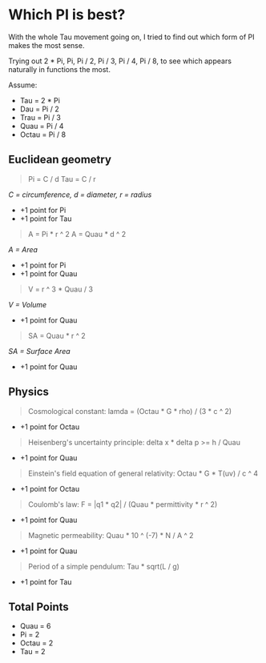 # Which PI is best?

With the whole Tau movement going on, I tried to find out which form of PI makes the most sense.

Trying out 2 * Pi, Pi, Pi / 2, Pi / 3, Pi / 4, Pi / 8, to see which appears naturally in functions the most.

Assume:
* Tau = 2 * Pi
* Dau = Pi / 2
* Trau = Pi / 3
* Quau = Pi / 4
* Octau = Pi / 8

## Euclidean geometry

> Pi = C / d
> Tau = C / r

*C = circumference, d = diameter, r = radius*

* +1 point for Pi
* +1 point for Tau

> A = Pi * r ^ 2
> A = Quau * d ^ 2

*A = Area*

* +1 point for Pi
* +1 point for Quau

> V = r ^ 3 * Quau / 3

*V = Volume*

* +1 point for Quau

> SA = Quau * r ^ 2

*SA = Surface Area*

* +1 point for Quau

## Physics

> Cosmological constant: lamda = (Octau * G * rho) / (3 * c ^ 2)

* +1 point for Octau

> Heisenberg's uncertainty principle: delta x * delta p >= h / Quau

* +1 point for Quau

> Einstein's field equation of general relativity: Octau * G * T(uv) / c ^ 4

* +1 point for Octau

> Coulomb's law: F = |q1 * q2| / (Quau * permittivity * r ^ 2)

* +1 point for Quau

> Magnetic permeability: Quau * 10 ^ (-7) * N / A ^ 2

* +1 point for Quau

> Period of a simple pendulum: Tau * sqrt(L / g)

* +1 point for Tau

## Total Points

* Quau = 6
* Pi = 2
* Octau = 2
* Tau = 2

